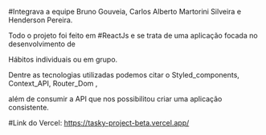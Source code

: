 #Integrava a equipe Bruno Gouveia, Carlos Alberto Martorini Silveira e Henderson Pereira.

Todo o projeto foi feito em #ReactJs e se trata de uma aplicação focada no desenvolvimento de 

Hábitos individuais ou em grupo.


Dentre as tecnologias utilizadas podemos citar o Styled_components, Context_API, Router_Dom , 

além de consumir a API que nos possibilitou criar uma aplicação consistente.


#Link do Vercel: https://tasky-project-beta.vercel.app/
